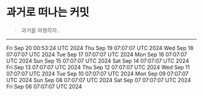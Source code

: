 # 과거로 떠나는 커밋

> 과거를 여행하자..

---
Fri Sep 20 00:53:24 UTC 2024
Thu Sep 19 07:07:07 UTC 2024
Wed Sep 18 07:07:07 UTC 2024
Tue Sep 17 07:07:07 UTC 2024
Mon Sep 16 07:07:07 UTC 2024
Sun Sep 15 07:07:07 UTC 2024
Sat Sep 14 07:07:07 UTC 2024
Fri Sep 13 07:07:07 UTC 2024
Thu Sep 12 07:07:07 UTC 2024
Wed Sep 11 07:07:07 UTC 2024
Tue Sep 10 07:07:07 UTC 2024
Mon Sep 09 07:07:07 UTC 2024
Sun Sep 08 07:07:07 UTC 2024
Sat Sep 07 07:07:07 UTC 2024
Fri Sep 06 07:07:07 UTC 2024
